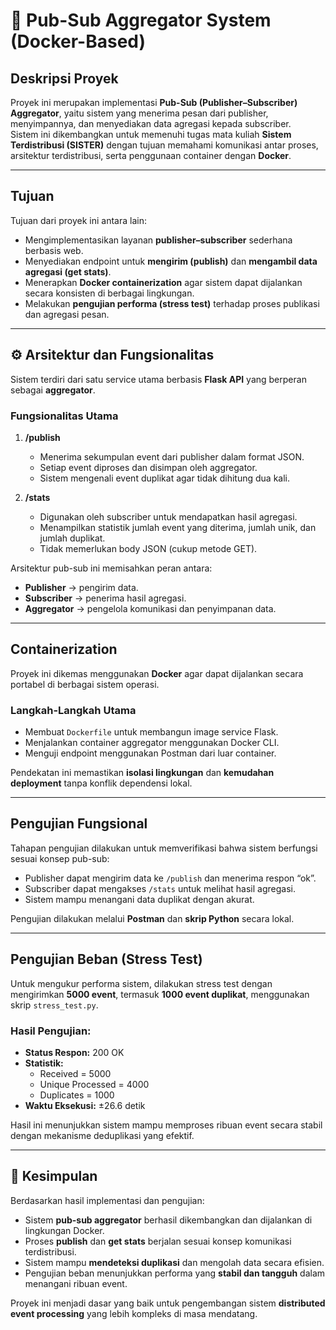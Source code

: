 # 📡 Pub-Sub Aggregator System (Docker-Based)

## Deskripsi Proyek
Proyek ini merupakan implementasi **Pub-Sub (Publisher–Subscriber) Aggregator**, yaitu sistem yang menerima pesan dari publisher, menyimpannya, dan menyediakan data agregasi kepada subscriber.  
Sistem ini dikembangkan untuk memenuhi tugas mata kuliah **Sistem Terdistribusi (SISTER)** dengan tujuan memahami komunikasi antar proses, arsitektur terdistribusi, serta penggunaan container dengan **Docker**.

---

## Tujuan
Tujuan dari proyek ini antara lain:
- Mengimplementasikan layanan **publisher–subscriber** sederhana berbasis web.  
- Menyediakan endpoint untuk **mengirim (publish)** dan **mengambil data agregasi (get stats)**.  
- Menerapkan **Docker containerization** agar sistem dapat dijalankan secara konsisten di berbagai lingkungan.  
- Melakukan **pengujian performa (stress test)** terhadap proses publikasi dan agregasi pesan.

---

## ⚙️ Arsitektur dan Fungsionalitas
Sistem terdiri dari satu service utama berbasis **Flask API** yang berperan sebagai **aggregator**.

### Fungsionalitas Utama
1. **/publish**  
   - Menerima sekumpulan event dari publisher dalam format JSON.  
   - Setiap event diproses dan disimpan oleh aggregator.  
   - Sistem mengenali event duplikat agar tidak dihitung dua kali.  

2. **/stats**  
   - Digunakan oleh subscriber untuk mendapatkan hasil agregasi.  
   - Menampilkan statistik jumlah event yang diterima, jumlah unik, dan jumlah duplikat.  
   - Tidak memerlukan body JSON (cukup metode GET).

Arsitektur pub-sub ini memisahkan peran antara:
- **Publisher** → pengirim data.  
- **Subscriber** → penerima hasil agregasi.  
- **Aggregator** → pengelola komunikasi dan penyimpanan data.

---

## Containerization
Proyek ini dikemas menggunakan **Docker** agar dapat dijalankan secara portabel di berbagai sistem operasi.

### Langkah-Langkah Utama
- Membuat `Dockerfile` untuk membangun image service Flask.  
- Menjalankan container aggregator menggunakan Docker CLI.  
- Menguji endpoint menggunakan Postman dari luar container.

Pendekatan ini memastikan **isolasi lingkungan** dan **kemudahan deployment** tanpa konflik dependensi lokal.

---

## Pengujian Fungsional
Tahapan pengujian dilakukan untuk memverifikasi bahwa sistem berfungsi sesuai konsep pub-sub:

- Publisher dapat mengirim data ke `/publish` dan menerima respon “ok”.  
- Subscriber dapat mengakses `/stats` untuk melihat hasil agregasi.  
- Sistem mampu menangani data duplikat dengan akurat.  

Pengujian dilakukan melalui **Postman** dan **skrip Python** secara lokal.

---

## Pengujian Beban (Stress Test)
Untuk mengukur performa sistem, dilakukan stress test dengan mengirimkan **5000 event**, termasuk **1000 event duplikat**, menggunakan skrip `stress_test.py`.

### Hasil Pengujian:
- **Status Respon:** 200 OK  
- **Statistik:**  
  - Received = 5000  
  - Unique Processed = 4000  
  - Duplicates = 1000  
- **Waktu Eksekusi:** ±26.6 detik  

Hasil ini menunjukkan sistem mampu memproses ribuan event secara stabil dengan mekanisme deduplikasi yang efektif.

---

## 🧾 Kesimpulan
Berdasarkan hasil implementasi dan pengujian:
- Sistem **pub-sub aggregator** berhasil dikembangkan dan dijalankan di lingkungan Docker.  
- Proses **publish** dan **get stats** berjalan sesuai konsep komunikasi terdistribusi.  
- Sistem mampu **mendeteksi duplikasi** dan mengolah data secara efisien.  
- Pengujian beban menunjukkan performa yang **stabil dan tangguh** dalam menangani ribuan event.  

Proyek ini menjadi dasar yang baik untuk pengembangan sistem **distributed event processing** yang lebih kompleks di masa mendatang.

